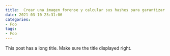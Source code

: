 ```yaml
---
title:  Crear una imagen forense y calcular sus hashes para garantizar su integridad
date: 2021-03-10 23:31:06
categories:
- Foo
tags:
- Foo
---
```


This post has a long title. Make sure the title displayed right.
